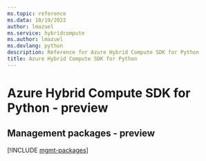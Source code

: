 ```yaml
---
ms.topic: reference
ms.data: 10/19/2022
author: lmazuel
ms.service: hybridcompute
ms.author: lmazuel
ms.devlang: python
description: Reference for Azure Hybrid Compute SDK for Python
title: Azure Hybrid Compute SDK for Python
---
```

# Azure Hybrid Compute SDK for Python - preview

## Management packages - preview
[!INCLUDE [mgmt-packages](hybrid-compute-mgmt-index.md)]
